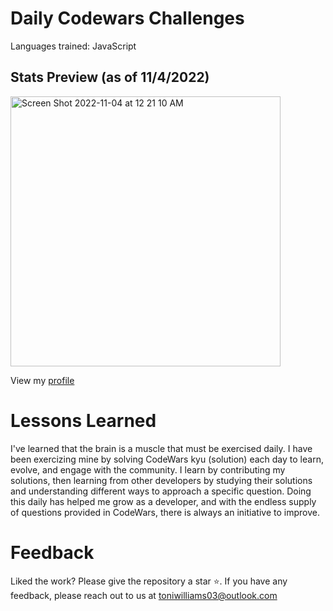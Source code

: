 # Daily Codewars Challenges   

Languages trained: JavaScript

## Stats Preview (as of 11/4/2022)
<img width="432" alt="Screen Shot 2022-11-04 at 12 21 10 AM" src="https://user-images.githubusercontent.com/100317017/199886825-8b586afc-b42e-4958-87ac-b411ac67aa95.png">

View my [profile](https://www.codewars.com/users/toniwilliams1)

        

# Lessons Learned 
I've learned that the brain is a muscle that must be exercised daily. I have been exercizing mine by solving CodeWars kyu (solution) each day to learn, evolve, and engage with the community. I learn by contributing my solutions, then learning from other developers by studying their solutions and understanding different ways to approach a specific question. Doing this daily has helped me grow as a developer, and with the endless supply of questions provided in CodeWars, there is always an initiative to improve.


# Feedback
Liked the work? Please give the repository a star ⭐️.
If you have any feedback, please reach out to us at toniwilliams03@outlook.com
